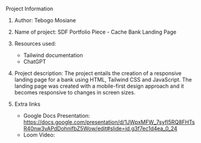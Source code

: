 Project Information

1. Author: Tebogo Mosiane

2. Name of project: SDF Portfolio Piece - Cache Bank Landing Page

3. Resources used:
    - Tailwind documentation
    - ChatGPT 

5. Project description: The project entails the creation of a responsive landing page for a bank using HTML, Tailwind CSS and           JavaScript. The landing page was created with a mobile-first design approach and it becomes responsive to changes in screen sizes.

6. Extra links
    - Google Docs Presentation: https://docs.google.com/presentation/d/1JWpxMFW_7syfI5RQ8FHTsR40nw3vAPdDohnifbZ5Wow/edit#slide=id.g3f7ec1d4ea_0_24
    - Loom Video: 
